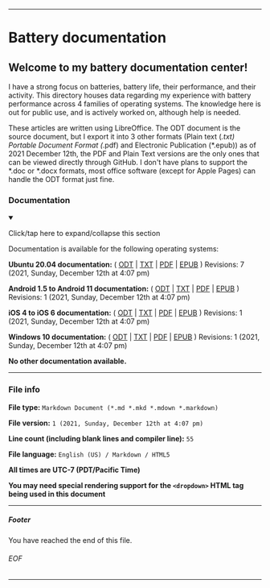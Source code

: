 
***

# Battery documentation

## Welcome to my battery documentation center!

I have a strong focus on batteries, battery life, their performance, and their activity. This directory houses data regarding my experience with battery performance across 4 families of operating systems. The knowledge here is out for public use, and is actively worked on, although help is needed.

These articles are written using LibreOffice. The ODT document is the source document, but I export it into 3 other formats (Plain text (*.txt) Portable Document Format (*.pdf) and Electronic Publication (*.epub)) as of 2021 December 12th, the PDF and Plain Text versions are the only ones that can be viewed directly through GitHub. I don't have plans to support the *.doc or *.docx formats, most office software (except for Apple Pages) can handle the ODT format just fine.

### Documentation

<details open><summary><p lang="en">Click/tap here to expand/collapse this section</p></summary>

Documentation is available for the following operating systems:

**Ubuntu 20.04 documentation:** ( [ODT](/Documentation/Battery/Linux/Debian/Ubuntu/20.04/ODT/) | [TXT](/Documentation/Battery/Linux/Debian/Ubuntu/20.04/TXT/) | [PDF](/Documentation/Battery/Linux/Debian/Ubuntu/20.04/PDF/) | [EPUB](/Documentation/Battery/Linux/Debian/Ubuntu/20.04/EPUB/) ) Revisions: 7 (2021, Sunday, December 12th at 4:07 pm)

**Android 1.5 to Android 11 documentation:** ( [ODT](/Documentation/Battery/Linux/Android/ODT/) | [TXT](/Documentation/Battery/Linux/Android/TXT/) | [PDF](/Documentation/Battery/Linux/Android/PDF/) | [EPUB](/Documentation/Battery/Linux/Android/EPUB/) ) Revisions: 1 (2021, Sunday, December 12th at 4:07 pm)

**iOS 4 to iOS 6 documentation:** ( [ODT](/Documentation/Battery/iOS/ODT/) | [TXT](/Documentation/Battery/iOS/TXT/) | [PDF](/Documentation/Battery/iOS/PDF/) | [EPUB](/Documentation/Battery/iOS/EPUB/) ) Revisions: 1 (2021, Sunday, December 12th at 4:07 pm)

**Windows 10 documentation:** ( [ODT](/Documentation/Battery/Windows/10/ODT/) | [TXT](/Documentation/Battery/Windows/10/TXT/) | [PDF](/Documentation/Battery/Windows/10/PDF/) | [EPUB](/Documentation/Battery/Windows/10/EPUB/) ) Revisions: 1 (2021, Sunday, December 12th at 4:07 pm)

**No other documentation available.**

</details>

***

### File info

**File type:** `Markdown Document (*.md *.mkd *.mdown *.markdown)`

**File version:** `1 (2021, Sunday, December 12th at 4:07 pm)`

**Line count (including blank lines and compiler line):** `55`

**File language:** `English (US) / Markdown / HTML5`

**All times are UTC-7 (PDT/Pacific Time)**

**You may need special rendering support for the `<dropdown>` HTML tag being used in this document**

***

##### Footer

You have reached the end of this file.

###### EOF

***


